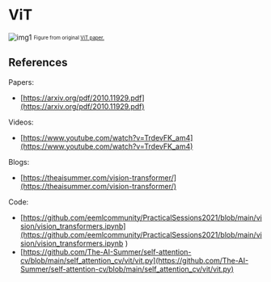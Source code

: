 # ViT

![img1](https://github.com/CepkaR/My-ZOO/blob/31cf42079965f7015c464f89d79ad0d663a301a2/images/img_vit.png) <sub><sup>Figure from original [ViT paper.](https://arxiv.org/pdf/2010.11929.pdf)<sub><sup>

## References

Papers:

* [https://arxiv.org/pdf/2010.11929.pdf](https://arxiv.org/pdf/2010.11929.pdf) 

Videos:

* [https://www.youtube.com/watch?v=TrdevFK_am4](https://www.youtube.com/watch?v=TrdevFK_am4)

Blogs:

* [https://theaisummer.com/vision-transformer/](https://theaisummer.com/vision-transformer/)

Code:

* [https://github.com/eemlcommunity/PracticalSessions2021/blob/main/vision/vision_transformers.ipynb](https://github.com/eemlcommunity/PracticalSessions2021/blob/main/vision/vision_transformers.ipynb
)
* [https://github.com/The-AI-Summer/self-attention-cv/blob/main/self_attention_cv/vit/vit.py](https://github.com/The-AI-Summer/self-attention-cv/blob/main/self_attention_cv/vit/vit.py)
